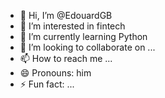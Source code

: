 - 👋 Hi, I’m @EdouardGB
- 👀 I’m interested in fintech 
- 🌱 I’m currently learning Python 
- 💞️ I’m looking to collaborate on ...
- 📫 How to reach me ...
- 😄 Pronouns: him
- ⚡ Fun fact: ...

<!---
EdouardGB/EdouardGB is a ✨ special ✨ repository because its `README.md` (this file) appears on your GitHub profile.
You can click the Preview link to take a look at your changes.
--->
